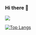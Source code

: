 ### Hi there 👋

<picture>
  <source
    srcset="https://github-readme-stats.vercel.app/api?username=afrianluthfan&show_icons=true&theme=dark"
    media="(prefers-color-scheme: dark)"
  />
  <source
    srcset="https://github-readme-stats.vercel.app/api?username=afrianluthfan&show_icons=true"
    media="(prefers-color-scheme: light), (prefers-color-scheme: no-preference)"
  />
  <img src="https://github-readme-stats.vercel.app/api?username=afrianluthfan&show_icons=true" />
</picture>

<!--
**afrianluthfan/afrianluthfan** is a ✨ _special_ ✨ repository because its `README.md` (this file) appears on your GitHub profile.

Here are some ideas to get you started:

- 🔭 I’m currently working on ...
- 🌱 I’m currently learning ...
- 👯 I’m looking to collaborate on ...
- 🤔 I’m looking for help with ...
- 💬 Ask me about ...
- 📫 How to reach me: ...
- 😄 Pronouns: ...
- ⚡ Fun fact: ...
-->

[![Top Langs](https://github-readme-stats-pearl-iota-42.vercel.app/api/top-langs/?username=afrianluthfan&hide=css,html,dockerfile&layout=donut&size_weight=1&count_weight=0)](https://github.com/anuraghazra/github-readme-stats)
